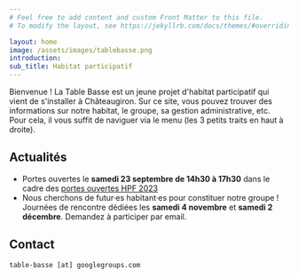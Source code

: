 ```yaml
---
# Feel free to add content and custom Front Matter to this file.
# To modify the layout, see https://jekyllrb.com/docs/themes/#overriding-theme-defaults

layout: home
image: /assets/images/tablebasse.png
introduction: 
sub_title: Habitat participatif
---
```


Bienvenue ! La Table Basse est un jeune projet d'habitat participatif qui vient de s'installer à Châteaugiron. Sur ce site, vous pouvez trouver des informations sur notre habitat, le groupe, sa gestion administrative, etc. Pour cela, il vous suffit de naviguer via le menu (les 3 petits traits en haut à droite).

## Actualités
- Portes ouvertes le **samedi 23 septembre de 14h30 à 17h30** dans le cadre des [portes ouvertes HPF 2023](https://www.habitatparticipatif-france.fr/?VisiteDeLaTableBasse)
- Nous cherchons de futur·es habitant·es pour constituer notre groupe ! Journées de rencontre dédiées les **samedi 4 novembre** et **samedi 2 décembre**. Demandez à participer par email.


## Contact
`table-basse [at] googlegroups.com`
